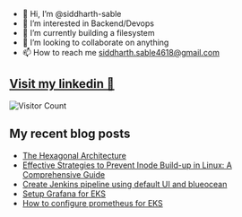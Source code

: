 - 👋 Hi, I’m @siddharth-sable
- 👀 I’m interested in Backend/Devops
- 🌱 I’m currently building a filesystem
- 💞️ I’m looking to collaborate on anything
- 📫 How to reach me siddharth.sable4618@gmail.com 

## [Visit my linkedin 🚀](https://linkedin.com/in/siddharth-sable)
![Visitor Count](https://profile-counter.glitch.me/siddharth-sable/count.svg)

## My recent blog posts
<!-- HASHNODE:START -->
- [The Hexagonal Architecture](https://siddo.hashnode.dev/the-hexagonal-architecture)
- [Effective Strategies to Prevent Inode Build-up in Linux: A Comprehensive Guide](https://siddo.hashnode.dev/effective-strategies-to-prevent-inode-build-up-in-linux-a-comprehensive-guide)
- [Create Jenkins pipeline using default UI and blueocean](https://siddo.hashnode.dev/create-jenkins-pipeline-using-default-ui-and-blueocean)
- [Setup Grafana for EKS](https://siddo.hashnode.dev/setup-grafana-for-eks)
- [How to configure prometheus for EKS](https://siddo.hashnode.dev/how-to-configure-prometheus-for-eks)
<!-- HASHNODE:END -->

